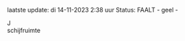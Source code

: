 laatste update: 
di 14-11-2023  2:38   uur 
Status: FAALT - geel - 
<div class="service R">J</div><div class="service Y">schijfruimte</div>